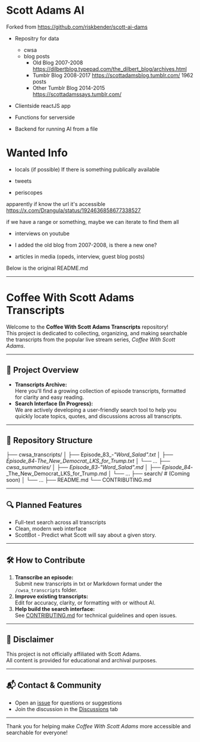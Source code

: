 # Scott Adams AI

Forked from https://github.com/riskbender/scott-ai-dams

- Repositry for data
   - cwsa
   - blog posts
      - Old Blog 2007-2008 https://dilbertblog.typepad.com/the_dilbert_blog/archives.html
      - Tumblr Blog 2008-2017 https://scottadamsblog.tumblr.com/ 1962 posts
      - Other Tumblr Blog 2014-2015 https://scottadamssays.tumblr.com/

- Clientside reactJS app
- Functions for serverside
- Backend for running AI from a file

# Wanted Info

- locals (if possible)
If there is something publically available

- tweets

- periscopes 

apparently if know the url it's accessible
https://x.com/Drangula/status/1924636858677338527

if we have a range or something, maybe we can iterate to find them all

- interviews on youtube

- I added the old blog from 2007-2008, is there a new one?

- articles in media (opeds, interview, guest blog posts)

Below is the original README.md

---

# Coffee With Scott Adams Transcripts

Welcome to the **Coffee With Scott Adams Transcripts** repository!  
This project is dedicated to collecting, organizing, and making searchable the transcripts from the popular live stream series, *Coffee With Scott Adams*.

---

## 🚀 Project Overview

- **Transcripts Archive:**  
  Here you'll find a growing collection of episode transcripts, formatted for clarity and easy reading.
- **Search Interface (In Progress):**  
  We are actively developing a user-friendly search tool to help you quickly locate topics, quotes, and discussions across all transcripts.

---

## 📂 Repository Structure
├── cwsa_transcripts/
│ ├── Episode_83_-_"Word_Salad".txt
│ ├── Episode_84_-_The_New_Democrat_LKS_for_Trump.txt
│ └── ...
├── cwsa_summaries/
│ ├── Episode_83_-_"Word_Salad".md
│ ├── Episode_84_-_The_New_Democrat_LKS_for_Trump.md
│ └── ...
├── search/ # (Coming soon)
│ └── ...
├── README.md
└── CONTRIBUTING.md


---

## 🔍 Planned Features

- Full-text search across all transcripts
- Clean, modern web interface
- ScottBot - Predict what Scott will say about a given story.

---

## 🛠️ How to Contribute

1. **Transcribe an episode:**  
   Submit new transcripts in txt or Markdown format under the `/cwsa_transcripts` folder.
2. **Improve existing transcripts:**  
   Edit for accuracy, clarity, or formatting with or without AI.
3. **Help build the search interface:**  
   See [CONTRIBUTING.md](CONTRIBUTING.md) for technical guidelines and open issues.

---

## 📢 Disclaimer

This project is not officially affiliated with Scott Adams.  
All content is provided for educational and archival purposes.

---

## 📬 Contact & Community

- Open an [issue](https://github.com/scott-ai-dams/issues) for questions or suggestions
- Join the discussion in the [Discussions](https://github.com/scott-ai-dams/discussions) tab

---

Thank you for helping make *Coffee With Scott Adams* more accessible and searchable for everyone!
